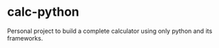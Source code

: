 # calc-python
Personal project to build a complete calculator using only python and its frameworks.
